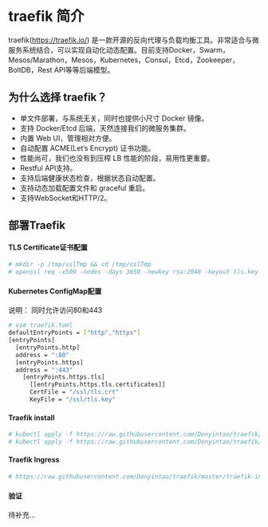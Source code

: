 # traefik 简介

traefik(https://traefik.io/) 是一款开源的反向代理与负载均衡工具。非常适合与微服务系统结合，可以实现自动化动态配置。目前支持Docker，Swarm，Mesos/Marathon，Mesos，Kubernetes，Consul，Etcd，Zookeeper，BoltDB，Rest API等等后端模型。

## 为什么选择 traefik？

- 单文件部署，与系统无关，同时也提供小尺寸 Docker 镜像。
- 支持 Docker/Etcd 后端，天然连接我们的微服务集群。
- 内置 Web UI，管理相对方便。
- 自动配置 ACME(Let’s Encrypt) 证书功能。
- 性能尚可，我们也没有到压榨 LB 性能的阶段，易用性更重要。
- Restful API支持。
- 支持后端健康状态检查，根据状态自动配置。
- 支持动态加载配置文件和 graceful 重启。
- 支持WebSocket和HTTP/2。

## 部署Traefik

#### TLS Certificate证书配置

``` bash
# mkdir -p /tmp/sslTmp && cd /tmp/sslTmp
# openssl req -x509 -nodes -days 3650 -newkey rsa:2048 -keyout tls.key -out tls.crt -subj "/CN=traefik-ui.testing.com"
```

#### Kubernetes ConfigMap配置

说明： 同时允许访问80和443

``` bash
# vim traefik.toml
defaultEntryPoints = ["http","https"]
[entryPoints]
  [entryPoints.http]
  address = ":80"
  [entryPoints.https]
  address = ":443"
    [entryPoints.https.tls]
      [[entryPoints.https.tls.certificates]]
      CertFile = "/ssl/tls.crt"
      KeyFile = "/ssl/tls.key"
```

#### Traefik install

``` bash
# kubectl apply -f https://raw.githubusercontent.com/Donyintao/traefik/master/traefik-rbac.yaml
# kubectl apply -f https://raw.githubusercontent.com/Donyintao/traefik/blob/master/traefik-deployment.yaml
```

#### Traefik Ingress

``` bash
# https://raw.githubusercontent.com/Donyintao/traefik/master/traefik-ingress.yaml
```

#### 验证
待补充...